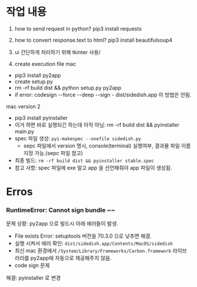 # 작업 내용
1. how to send request in python?
pip3 install requests

2. how to convert response.text to html?
pip3 install beautifulsoup4

3. ui
간단하게 처리하기 위해 tkinter 사용/

4. create execution file
mac
- pip3 install py2app
- create setup.py
- rm -rf build dist && python setup.py py2app
- if error: codesign --force --deep --sign - dist/sidedish.app
이 방법은 안됨.

mac version 2
- pip3 install pyinstaller
- 이거 하면 바로 실행되긴 하는데 아직 아님: rm -rf build dist && pyinstaller main.py
- spec 파일 생성: `pyi-makespec --onefile sidedish.py`
    - sepc 파일에서 version 명시, console(terminal) 실행여부, 결과물 파일 이름 지정 가능.(sepc 파일 참고)
- 최종 빌드: `rm -rf build dist && pyinstaller stable.spec`
- 참고 사항: spec 파일에 exe 말고 app 을 선언해줘야 app 파일이 생성됨.

# Erros

### RuntimeError: Cannot sign bundle ~~
문제 상황:
py2app 으로 빌드시 아래 에러들이 발생.
- File exists Error: setuptools 버전을 70.3.0 으로 낮추면 해결.
- 실행 시켜서 에러 확인: `dist/sidedish.app/Contents/MacOS/sidedish`
- 최신 mac 환경에서 `/System/Library/Frameworks/Carbon.framework` 라이브러리를 py2app에 자동으로 제공해주지 않음.
- code sign 문제

해결: pyinstaller 로 변경 